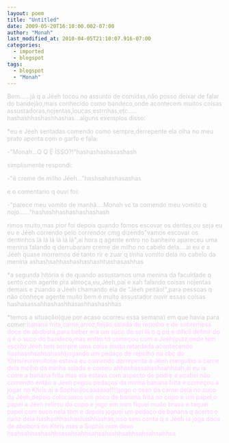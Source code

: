 ```yaml
---
layout: poem
title: "Untitled"
date: 2009-05-20T16:10:00.002-07:00
author: "Monah"
last_modified_at: 2010-04-05T21:10:07.916-07:00
categories:
  - imported
  - blogspot
tags:
  - blogspot
  - "Monah"
---
```


<span style="color:#cccccc;">Bem......já q a Jéeh tocou no assunto de comidas,não posso deixar de falar do bandejão,mais conhecido como bandeco,onde acontecem muitos coisas assustadoras,nojentas,loucas,estrnhas,etc..... hashashhashashhashas...alguns exemplos disso:

</span><span style="color:#cccccc;">

</span><span style="color:#cccccc;">

</span><span style="color:#cccccc;">

</span><span style="color:#cccccc;">

</span><span style="color:#cccccc;">*eu e Jéeh sentadas comendo como sempre,derrepente ela olha no meu prato aponta com o garfo e fala:

</span><span style="color:#cccccc;">-"Monah...Q Q É ISSO?!"hashashashasashash

</span><span style="color:#cccccc;">simplismente respondi:

</span><span style="color:#cccccc;">-"é creme de milho Jéeh..."hashsahashasashas

</span><span style="color:#cccccc;">e o comentario q ouvi foi:

</span><span style="color:#cccccc;">-"parece meu vomito de manhã....Monah vc ta comendo meu vomito q nojo......"hashashhashashashashash

</span><span style="color:#cccccc;">rimos muito,mas pior foi depois quando fomos escovar os dentes,ou seja eu eu e Jéeh correndo pelo correndor cmg dizendo"vamos escovar os dentinhos lá lá lá lá lá lá",ai hora q agente entro no banheiro apareceu uma menina falando q derrubaram creme de milho no cabelo dela....ai eu e a Jéeh quase morremos de tanto rir e zuar q tinha vomito dela no cabelo da menina ashashsahhashashashashhashasashhas

</span><span style="color:#cccccc;">

</span><span style="color:#cccccc;">

</span><span style="color:#cccccc;">

</span><span style="color:#cccccc;">*a segunda hitória é de quando assustamos uma menina da faculdade q sento com agente pra almoça,eu,Jéeh,pai e xah falando coisas nojentas demais e zuando a Jéeh chamando ela de "Jéeh peitão!",para pessoas q não conheçe agente muito bem é muito assustador ouvir essas coisas hashasassahhashashhasashhashashhas

</span><span style="color:#cccccc;">

</span><span style="color:#cccccc;">

</span><span style="color:#cccccc;">

</span><span style="color:#cccccc;">*temos a situação(que por acaso ocorreu essa semana) em que havia para comer:</span><span style="color:#ffccff;">banana frita,carne,arroz,feijão,salada de repolho e de sobremesa doce de abobora,para beber era um suco de sei lá o q pq é dificil definir do q é o suco do bandeco,mas enfim td começou com a Jeéh(putz,onde tem escrito Jéeh tem sempre uma coisa muito retardada acontecendo hashasshsahsahash)jogando um pedaço de repolho na cbç do Khris(eurimuito)ai estava eu comendo derrepente a Jéeh mergulho a carne dela molho da minha salada e comeu ahhashassahashsahhsah,ai eu ia come a banana frita mas ela estava com aspecto de podre e acabei não comendo então a Jéeh pegou pedaços da minha banana frita e começou a jogar no Khris,ai a Sophis(locaaaaaa!!!!)jogo o osso da carne dela no suco da Jéeh,depois colocamos um poco de banana frita no copo e um papel,o papel a Jéeh retirou do copo e jogo em mim fiquei muito brava e taquei papel com suco nela tbm e depois joguei um pedaço de banana q acerto o nariz dela hashashhashashashhashas,isso sem conta q a Jéeh ia joga doce de abobora no Khris mas a Sophis num dexo hsahsahhashashhsasahsahhsahsahashhsahhsahsahsahhsa</span>
